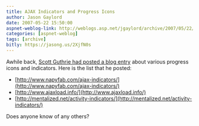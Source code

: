 ```yaml
---
title: AJAX Indicators and Progress Icons
author: Jason Gaylord
date: 2007-05-22 15:50:00
aspnet-weblog-link: http://weblogs.asp.net/jgaylord/archive/2007/05/22/ajax-indicators-and-progress-icons.aspx
categories: [aspnet-weblog]
tags: [archive]
bitly: https://jasong.us/2XjfN0s
---
```


Awhile back, [Scott Guthrie had posted a blog entry](http://weblogs.asp.net/scottgu/archive/2006/09/21/Tip_2F00_Trick_3A00_-UpdateProgress-Control-and-AJAX-Activity-Image-Animations.aspx) about various progress icons and indicators. Here is the list that he posted:

- [http://www.napyfab.com/ajax-indicators/](http://www.napyfab.com/ajax-indicators/)
- [http://www.ajaxload.info/](http://www.ajaxload.info/)
- [http://mentalized.net/activity-indicators/](http://mentalized.net/activity-indicators/)

Does anyone know of any others?